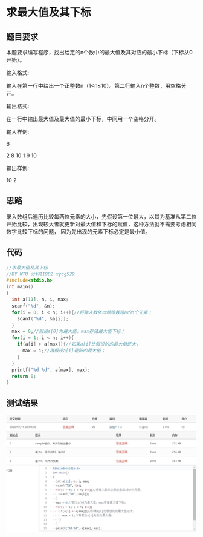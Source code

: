 # 求最大值及其下标
## 题目要求
本题要求编写程序，找出给定的n个数中的最大值及其对应的最小下标（下标从0开始）。

输入格式:

输入在第一行中给出一个正整数n（1<n≤10）。第二行输入n个整数，用空格分开。

输出格式:

在一行中输出最大值及最大值的最小下标，中间用一个空格分开。

输入样例:

6

2 8 10 1 9 10

输出样例:

10 2
## 思路
录入数组后遍历比较每两位元素的大小，先假设第一位最大，以其为基准从第二位开始比较，出现较大者就更新对最大值和下标的赋值，这种方法就不需要考虑相同数字比较下标的问题，
因为先出现的元素下标必定是最小值。
## 代码
```c
//求最大值及其下标
//BY WTU 计科11902 xycg529
#include<stdio.h>
int main()
{
  int a[11], n, i, max;
  scanf("%d", &n);
  for(i = 0; i < n; i++){//将输入数依次赋给数组a的n个元素；
    scanf("%d", &a[i]);
  }
  max = 0;//假设a[0]为最大值，max存储最大值下标；
  for(i = 1; i < n; i++){
    if(a[i] > a[max]){//如果a[i]比假设的的最大值还大，
      max = i;//再假设a[i]是新的最大值；
    }
  }
  printf("%d %d", a[max], max);
  return 0;
}
```
## 测试结果
![求最大值及其下标](https://github.com/xycg529/Summer/blob/master/%E6%89%BE%E5%87%BA%E6%95%B0%E7%BB%84%E6%9C%80%E5%A4%A7%E5%80%BC%E5%8F%8A%E5%85%B6%E4%B8%8B%E6%A0%87.JPG)
